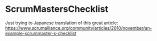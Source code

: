 # ScrumMastersChecklist
Just trying to Japanese translation of this great article:
https://www.scrumalliance.org/community/articles/2010/november/an-example-scrummaster-s-checklist
